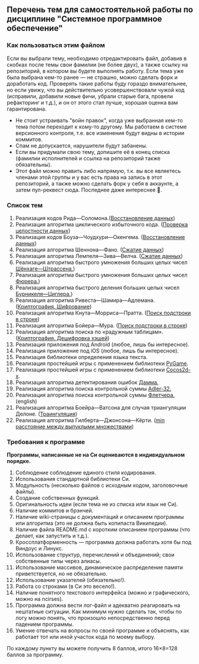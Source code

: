 ## Перечень тем для самостоятельной работы по дисциплине "Системное программное обеспечение"

### Как пользоваться этим файлом

Если вы выбрали тему, необходимо отредактировать файл, добавив в скобках после темы свои фамилии (не более двух), а также ссылку на репозиторий, в котором вы будете выполнять работу. Если тема уже была выбрана кем-то ранее — не страшно, можно сделать форк и доработать код. Проверять такие работы буду гораздо внимательнее, но если увижу, что вы действительно усовершенствовали чужой код (исправили, добавили новые фичи, убрали старые бага, провели рефакторинг и т.д.), и он от этого стал лучше, хорошая оценка вам гарантирована.
* Не стоит устраивать "войн правок", когда уже выбранная кем-то тема потом переходит к кому-то другому. Мы работаем в системе версионного контроля, т.е. все изменения будут видны в истории коммитов.
* Спам не допускается, нарушители будут забанены.
* Если вы придумали свою тему, допишите её в конец списка (фамилии исполнителей и ссылка на репозиторий также обязательны).
* Этот файл можно править либо напрямую, т.к. вы все являетесь членами этой группы и у вас есть права на запись в этот репозиторий, а также можно сделать форк у себя в аккаунте, а затем пул-реквест сюда. Последнее даже интереснее :grimacing:.
 
### Список тем

1. Реализация кодов Рида—Соломона.([Восстановление данных](https://goo.gl/rZQZzU))
2. Реализация алгоритма циклического избыточного кода. ([Проверка целостности данных](https://goo.gl/OUUfGf))
3. Реализация кодов Боуза—Чоудхури—Окенгема. ([Восстановление данных](https://goo.gl/uA2WOc))
4. Реализация алгоритма Шеннона—Фано. ([Сжатие данных]( https://goo.gl/Ty119S))
5. Реализация алгоритма Лемпеля—Зива—Велча. ([Сжатие данных](https://goo.gl/DGqP9E))
6. Реализация алгоритма быстрого умножения больших целых чисел [Шёнхаге—Штрассена.](https://goo.gl/ni2BFp))
7. Реализация алгоритма быстрого умножения больших целых чисел [Фюрера.](https://goo.gl/Us3fyT))
8. Реализация алгоритма быстрого деления больших целых чисел [Бурникеля—Циглера.](https://goo.gl/2QmFXg))
9. Реализация алгоритма Ривеста—Шамира—Адлемана. ([Криптография. Шифрование](https://goo.gl/z3eO8o))
10. Реализация алгоритма Кнута—Морриса—Пратта. ([Поиск подстроки в строке](ttps://goo.gl/S4RDMu))
11. Реализация алгоритма Бойера—Мура. ([Поиск подстроки в строке](https://goo.gl/ZFLesC))
12. Реализация алгоритма поиска по «радужным таблицам». ([Криптография. Дешифровка хэшей](https://goo.gl/E9uJce))
13. Реализация приложения под Android (любое, лишь бы интересное).
14. Реализация приложение под iOS (любое, лишь бы интересное).
15. Реализация библиотеки определения языка текста.
16. Реализация простейшей игры с применением библиотеки [PyGame](http://pygame.org/).
17. Реализация простейшей игры с применением библиотеки [Cocos2d-x](http://www.cocos2d-x.org/).
18. Реализация алгоритма детектирования ошибок [Дамма.](http://goo.gl/A2KeQJ)
19. Реализация алгоритма поиска контрольной суммы [Adler-32.](https://goo.gl/lp8450)
20. Реализация алгоритма поиска контрольной суммы [Флетчера.](https://goo.gl/3uewT8) (english)
21. Реализация алгоритма Боейра—Ватсона для случая триангуляции Делоне.  ([Траингуляция](https://goo.gl/uQMWYS))
22. Реализация алгоритма Гилберта—Джонсона—Кёрти. ([min расстояние между выпуклыми множествами](https://goo.gl/bTs7Yy))

### Требования к программе

**Программы, написанные не на Си оцениваются в индивидуальном порядке.**

1. Соблюдение соблюдение единого стиля кодирования.
2. Использования стандартной библиотеки Си.
3. Модульность (несколько файлов с исходным кодом, заголовочные файлы).
4. Создание собственных функций.
5. Оригинальность идеи (если тема не из списка или язык не Си).
6. Наличие коммитов и брэнчей.
7. Наличие wiki-страницы с документаций и описанием программы или алгоритма (это не должна быть копипаста Википедии).
8. Наличие файла README.md с коротким описанием программы (что делает, как запустить и т.д.).
9. Кроссплатформенность — программа должна работать хотя бы под Виндоус и Линукс.
10. Использование структур, перечислений и объединений; свои собственные типы через алиасы.
11. Использование массивов, динамическое распределение памяти приветствуется, но не обязательно.
12. Использование указателей (обязательно!).
13. Работа со строками (в Си это весело!).
14. Наличие понятного текстового интерфейса (можно и графического, можно на ncirses).
15. Программа должна вести лог-файл и адекватно реагировать на нештатные ситуации. Как минимум нужно сделать так, чтобы по логу можно понять, что произошло непосредственно перед падением программы.
16. Умение отвечать на вопросы по своей программе и объяснять, как работает тот или иной участок кода по моему выбору.

По каждому пункту вы можете получить 8 баллов, итого 16×8=128 баллов за программу.
